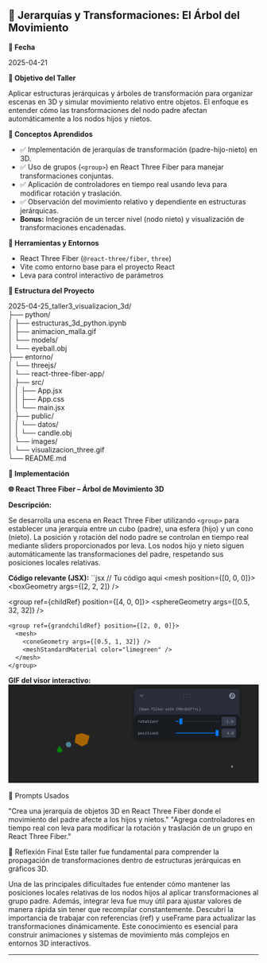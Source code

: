 ## 🧪 Jerarquías y Transformaciones: El Árbol del Movimiento
**📅 Fecha**

2025-04-21

**🎯 Objetivo del Taller**

Aplicar estructuras jerárquicas y árboles de transformación para organizar escenas en 3D y simular movimiento relativo entre objetos. El enfoque es entender cómo las transformaciones del nodo padre afectan automáticamente a los nodos hijos y nietos.

**🧠 Conceptos Aprendidos**
* ✅ Implementación de jerarquías de transformación (padre-hijo-nieto) en 3D.
* ✅ Uso de grupos (`<group>`) en React Three Fiber para manejar transformaciones conjuntas.
* ✅ Aplicación de controladores en tiempo real usando leva para modificar rotación y traslación.
* ✅ Observación del movimiento relativo y dependiente en estructuras jerárquicas.
* **Bonus:** Integración de un tercer nivel (nodo nieto) y visualización de transformaciones encadenadas.

**🔧 Herramientas y Entornos**

* React Three Fiber (`@react-three/fiber`, `three`)
* Vite como entorno base para el proyecto React
* Leva para control interactivo de parámetros

**📁 Estructura del Proyecto**

2025-04-25_taller3_visualizacion_3d/<br>
├── python/<br>
│   ├── estructuras_3d_python.ipynb<br>
│   ├── animacion_malla.gif<br>
│   └── models/<br>
│       └── eyeball.obj<br>
├── entorno/<br>
│   └── threejs/<br>
│       └── react-three-fiber-app/<br>
│           ├── src/<br>
│           │   ├── App.jsx<br>
│           │   ├── App.css<br>
│           │   └── main.jsx<br>
│           ├── public/<br>
│           │   └── datos/<br>
│           │       └── candle.obj<br>
│           └── images/<br>
│               └── visualizacion_three.gif<br>
└── README.md



**🧪 Implementación**

**🌐 React Three Fiber – Árbol de Movimiento 3D**

**Descripción:**

Se desarrolla una escena en React Three Fiber utilizando `<group>` para establecer una jerarquía entre un cubo (padre), una esfera (hijo) y un cono (nieto). La posición y rotación del nodo padre se controlan en tiempo real mediante sliders proporcionados por leva. Los nodos hijo y nieto siguen automáticamente las transformaciones del padre, respetando sus posiciones locales relativas.

**Código relevante (JSX):**
``jsx
// Tu código aquí
<group ref={parentRef}>
  <mesh position={[0, 0, 0]}>
    <boxGeometry args={[2, 2, 2]} />
    <meshStandardMaterial color="orange" />
  </mesh>

  <group ref={childRef} position={[4, 0, 0]}>
    <mesh>
      <sphereGeometry args={[0.5, 32, 32]} />
      <meshStandardMaterial color="skyblue" />
    </mesh>

    <group ref={grandchildRef} position={[2, 0, 0]}>
      <mesh>
        <coneGeometry args={[0.5, 1, 32]} />
        <meshStandardMaterial color="limegreen" />
      </mesh>
    </group>
  </group>
</group>



**GIF del visor interactivo:**  
![Visualización Three.js](resultados/resultado_Threejs.gif)

🧩 Prompts Usados

"Crea una jerarquía de objetos 3D en React Three Fiber donde el movimiento del padre afecte a los hijos y nietos."
"Agrega controladores en tiempo real con leva para modificar la rotación y traslación de un grupo en React Three Fiber."



💬 Reflexión Final
Este taller fue fundamental para comprender la propagación de transformaciones dentro de estructuras jerárquicas en gráficos 3D.

Una de las principales dificultades fue entender cómo mantener las posiciones locales relativas de los nodos hijos al aplicar transformaciones al grupo padre. Además, integrar leva fue muy útil para ajustar valores de manera rápida sin tener que recompilar constantemente.
Descubrí la importancia de trabajar con referencias (ref) y useFrame para actualizar las transformaciones dinámicamente. Este conocimiento es esencial para construir animaciones y sistemas de movimiento más complejos en entornos 3D interactivos.

---